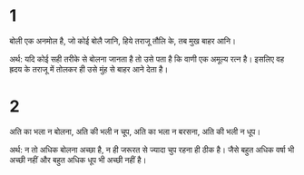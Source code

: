 # 1

बोली एक अनमोल है, जो कोई बोलै जानि,
हिये तराजू तौलि के, तब मुख बाहर आनि।

अर्थ: यदि कोई सही तरीके से बोलना जानता है तो उसे पता है कि वाणी एक अमूल्य रत्न है। इसलिए वह ह्रदय के तराजू में तोलकर ही उसे मुंह से बाहर आने देता है।

# 2

अति का भला न बोलना, अति की भली न चूप,
अति का भला न बरसना, अति की भली न धूप।

अर्थ: न तो अधिक बोलना अच्छा है, न ही जरूरत से ज्यादा चुप रहना ही ठीक है। जैसे बहुत अधिक वर्षा भी अच्छी नहीं और बहुत अधिक धूप भी अच्छी नहीं है।
